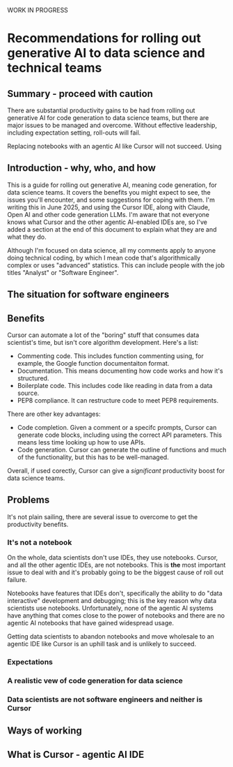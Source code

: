 WORK IN PROGRESS

# Recommendations for rolling out generative AI to data science and technical teams

## Summary - proceed with caution

There are substantial productivity gains to be had from rolling out generative AI for code generation to data science teams, but there are major issues to be managed and overcome. Without effective leadership, including expectation setting, roll-outs will fail. 

Replacing notebooks with an agentic AI like Cursor will not succeed. Using 

## Introduction - why, who, and how

This is a guide for rolling out generative AI, meaning code generation, for data science teams. It covers the benefits you might expect to see, the issues you'll encounter, and some suggestions for coping with them. I'm writing this in June 2025, and using the Cursor IDE, along with Claude, Open AI and other code generation LLMs. I'm aware that not everyone knows what Cursor and the other agentic AI-enabled IDEs are, so I've added a section at the end of this document to explain what they are and what they do.

Although I'm focused on data science, all my comments apply to anyone doing technical coding, by which I mean code that's algorithmically complex or uses "advanced" statistics. This can include people with the job titles "Analyst" or "Software Engineer".

## The situation for software engineers



## Benefits 

Cursor can automate a lot of the "boring" stuff that consumes data scientist's time, but isn't core algorithm development. Here's a list:

* Commenting code. This includes function commenting using, for example, the Google function documentaiton format.
* Documentation. This means documenting how code works and how it's structured.
* Boilerplate code. This includes code like reading in data from a data source.
* PEP8 compliance. It can restructure code to meet PEP8 requirements.

There are other key advantages:

* Code completion. Given a comment or a specifc prompts, Cursor can generate code blocks, including using the correct API parameters. This means less time looking up how to use APIs.
* Code generation. Cursor can generate the outline of functions and much of the functionality, but this has to be well-managed.

Overall, if used corectly, Cursor can give a *significant* productivity boost for data science teams.

## Problems

It's not plain sailing, there are several issue to overcome to get the productivity benefits.

### It's not a notebook

On the whole, data scientists don't use IDEs, they use notebooks. Cursor, and all the other agentic IDEs, are not notebooks. This is **the** most important issue to deal with and it's probably going to be the biggest cause of roll out failure.

Notebooks have features that IDEs don't, specifically the ability to do "data interactive" development and debugging; this is the key reason why data scientists use notebooks. Unfortunately, none of the agentic AI systems have anything that comes close to the power of notebooks and there are no agentic AI notebooks that have gained widespread usage. 

Getting data scientists to abandon notebooks and move wholesale to an agentic IDE like Cursor is an uphill task and is unlikely to succeed. 

### Expectations


### A realistic vew of code generation for data science

### Data scientists are not software engineers and neither is Cursor

## Ways of working

## What is Cursor - agentic AI IDE

